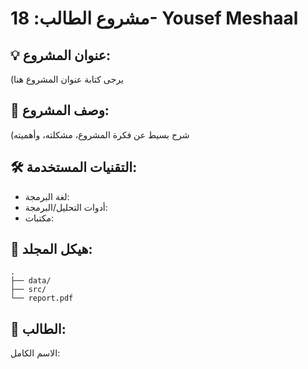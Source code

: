 # مشروع الطالب: 18- Yousef Meshaal

## 💡 عنوان المشروع:
(يرجى كتابة عنوان المشروع هنا

## 📝 وصف المشروع:
(شرح بسيط عن فكرة المشروع، مشكلته، وأهميته

## 🛠️ التقنيات المستخدمة:
- لغة البرمجة:
- أدوات التحليل/البرمجة:
- مكتبات:

## 📁 هيكل المجلد:
```plaintext
.
├── data/
├── src/
└── report.pdf
```

## 👤 الطالب:
الاسم الكامل:  
